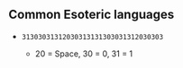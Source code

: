 Common Esoteric languages
------------

* `31303031312030313131303031312030303`

  * 20 = Space, 30 = 0, 31 = 1
